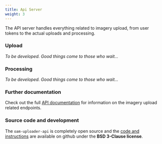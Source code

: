 ```yaml
---
title: Api Server
weight: 3
---
```


The API server handles everything related to imagery upload, from user tokens to the actual uploads and processing.

### Upload

*To be developed. Good things come to those who wait...*

### Processing

*To be developed. Good things come to those who wait...*

### Further documentation
Check out the full [API documentation](http://hotosm.github.io/oam-uploader-api/) for information on the imagery upload related endpoints.

### Source code and development
The `oam-uploader-api` is completely open source and the [code and instructions](https://github.com/hotosm/oam-uploader-api) are available on github under the **BSD 3-Clause license**.
